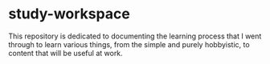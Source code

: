 # study-workspace
This repository is dedicated to documenting the learning process that I went through to learn various things, from the simple and purely hobbyistic, to content that will be useful at work.
